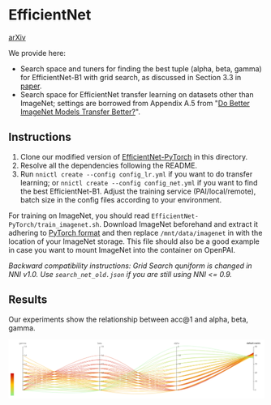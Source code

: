 # EfficientNet

[arXiv](https://arxiv.org/abs/1905.11946)

We provide here:

* Search space and tuners for finding the best tuple (alpha, beta, gamma) for EfficientNet-B1 with
  grid search, as discussed in Section 3.3 in [paper](https://arxiv.org/abs/1905.11946).
* Search space for EfficientNet transfer learning on datasets other than ImageNet;
  settings are borrowed from Appendix A.5 from 
  "[Do Better ImageNet Models Transfer Better?](https://arxiv.org/abs/1805.08974)".

## Instructions

1. Clone our modified version of [EfficientNet-PyTorch](https://github.com/ultmaster/EfficientNet-PyTorch) in this directory.
2. Resolve all the dependencies following the README.
3. Run `nnictl create --config config_lr.yml` if you want to do transfer learning;
   or `nnictl create --config config_net.yml` if you want to find the best EfficientNet-B1.
   Adjust the training service (PAI/local/remote), batch size in the config files according to your environment.

For training on ImageNet, you should read `EfficientNet-PyTorch/train_imagenet.sh`. Download ImageNet beforehand
and extract it adhering to [PyTorch format](https://pytorch.org/docs/stable/torchvision/datasets.html#imagenet) 
and then replace `/mnt/data/imagenet` in with the location of your ImageNet storage. This file should also be a good example
in case you want to mount ImageNet into the container on OpenPAI.

*Backward compatibility instructions: Grid Search quniform is changed in NNI v1.0. Use `search_net_old.json` if you are 
still using NNI <= 0.9.* 

## Results

Our experiments show the relationship between acc@1 and alpha, beta, gamma.

![](assets/search_result.png)